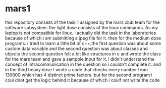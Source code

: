 # mars1
this repository consists of the task 1 assigned by the mars club team for the software subsystem.
the light dose consists of the linux commands. As my laptop is not compatible for linux.
I actually did the task in the laboratories because of which i am submitting a jpeg file for it.
then for the medium dose programs. i tried to learn a little bit of c++,the first question was about some custom data variable and the second question was about classes and objects
the second question felt a bit like structures in c and wrote the class for the mars team and gave a sampple input for it.
i didn't understand the concept of intracommunication in the question so i couldn't complete it.
and in the third heavy dose I wrote a code that checks every number from 130000 which has 4 distinct prime factors.
but for the second program i coul dnot get the logic behind it because of which i coulf not write the code
